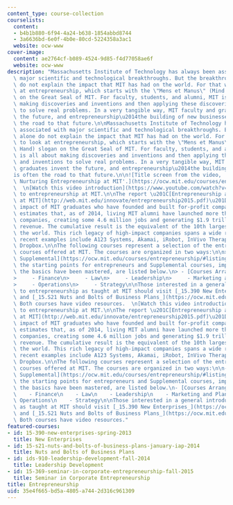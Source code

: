 ```yaml
---
content_type: course-collection
courselists:
  content:
  - b4b1b880-6f94-4a24-b638-1854abbd8744
  - 3a6636bd-6e0f-4b0e-80cd-5224358a3ac1
  website: ocw-www
cover-image:
  content: ae2764cf-b089-4524-9d85-f4d77058ae6f
  website: ocw-www
description: "Massachusetts Institute of Technology has always been associated with\
  \ major scientific and technological breakthroughs. But the breakthroughs alone\
  \ do not explain the impact that MIT has had on the world. For that we have to look\
  \ at entrepreneurship, which starts with the \"Mens et Manus\" (Mind and Hand) slogan\
  \ on the Great Seal of MIT. For faculty, students, and alumni, MIT is all about\
  \ making discoveries and inventions and then applying these discoveries and inventions\
  \ to solve real problems. In a very tangible way, MIT faculty and graduates invent\
  \ the future, and entrepreneurship\u2014the building of new businesses\u2014is often\
  \ the road to that future.\n\nMassachusetts Institute of Technology has always been\
  \ associated with major scientific and technological breakthroughs. But the breakthroughs\
  \ alone do not explain the impact that MIT has had on the world. For that we have\
  \ to look at entrepreneurship, which starts with the \"Mens et Manus\" (Mind and\
  \ Hand) slogan on the Great Seal of MIT. For faculty, students, and alumni, MIT\
  \ is all about making discoveries and inventions and then applying these discoveries\
  \ and inventions to solve real problems. In a very tangible way, MIT faculty and\
  \ graduates invent the future, and entrepreneurship\u2014the building of new businesses\u2014\
  is often the road to that future.\n\n![Title screen from the video, 'The Ecosystem:\
  \ Nurturing Entrepreneurship at MIT'.](https://ocw.mit.edu/courses/entrepreneurship/ecosystem_slate2.png)\
  \  \n[Watch this video introduction](https://www.youtube.com/watch?v=WSkDqpBctfA)\
  \ to entrepreneurship at MIT.\n\nThe report \u201C[Entrepreneurship and Innovation\
  \ at MIT](http://web.mit.edu/innovate/entrepreneurship2015.pdf)\u201D examines the\
  \ impact of MIT graduates who have founded and built for-profit companies. The report\
  \ estimates that, as of 2014, living MIT alumni have launched more than 30,000 active\
  \ companies, creating some 4.6 million jobs and generating $1.9 trillion in annual\
  \ revenue. The cumulative result is the equivalent of the 10th largest economy in\
  \ the world. This rich legacy of high-impact companies spans a wide range of industries;\
  \ recent examples include A123 Systems, Akamai, iRobot, InVivo Therapeutics and\
  \ Dropbox.\n\nThe following courses represent a selection of the entrepreneurship-related\
  \ courses offered at MIT. The courses are organized in two ways:\n\n> - [Core and\
  \ Supplemental](https://ocw.mit.edu/courses/entrepreneurship/#listing): Core courses,\
  \ the starting points for entrepreneurs and Supplemental courses, important once\
  \ the basics have been mastered, are listed below.\n> - [Courses Arranged by Topic](https://ocw.mit.edu/courses/entrepreneurship/topic-list):\n\
  >     - Finance\n>     - Law\n>     - Leadership\n>     - Marketing and Planning\n\
  >     - Operations\n>     - Strategy\n\nThose interested in a general introduction\
  \ to entrepreneurship as taught at MIT should visit [_15.390 New Enterprises_](https://ocw.mit.edu/courses/sloan-school-of-management/15-390-new-enterprises-spring-2013)\
  \ and [_15.S21 Nuts and Bolts of Business Plans_](https://ocw.mit.edu/courses/sloan-school-of-management/15-s21-nuts-and-bolts-of-business-plans-january-iap-2014).\
  \ Both courses have video resources.  \n[Watch this video introduction](https://www.youtube.com/watch?v=WSkDqpBctfA)\
  \ to entrepreneurship at MIT.\n\nThe report \u201C[Entrepreneurship and Innovation\
  \ at MIT](http://web.mit.edu/innovate/entrepreneurship2015.pdf)\u201D examines the\
  \ impact of MIT graduates who have founded and built for-profit companies. The report\
  \ estimates that, as of 2014, living MIT alumni have launched more than 30,000 active\
  \ companies, creating some 4.6 million jobs and generating $1.9 trillion in annual\
  \ revenue. The cumulative result is the equivalent of the 10th largest economy in\
  \ the world. This rich legacy of high-impact companies spans a wide range of industries;\
  \ recent examples include A123 Systems, Akamai, iRobot, InVivo Therapeutics and\
  \ Dropbox.\n\nThe following courses represent a selection of the entrepreneurship-related\
  \ courses offered at MIT. The courses are organized in two ways:\n\n- [Core and\
  \ Supplemental](https://ocw.mit.edu/courses/entrepreneurship/#listing): Core courses,\
  \ the starting points for entrepreneurs and Supplemental courses, important once\
  \ the basics have been mastered, are listed below.\n- [Courses Arranged by Topic](https://ocw.mit.edu/courses/entrepreneurship/topic-list):\n\
  \    - Finance\n    - Law\n    - Leadership\n    - Marketing and Planning\n    -\
  \ Operations\n    - Strategy\n\nThose interested in a general introduction to entrepreneurship\
  \ as taught at MIT should visit [_15.390 New Enterprises_](https://ocw.mit.edu/courses/sloan-school-of-management/15-390-new-enterprises-spring-2013)\
  \ and [_15.S21 Nuts and Bolts of Business Plans_](https://ocw.mit.edu/courses/sloan-school-of-management/15-s21-nuts-and-bolts-of-business-plans-january-iap-2014).\
  \ Both courses have video resources."
featured-courses:
- id: 15-390-new-enterprises-spring-2013
  title: New Enterprises
- id: 15-s21-nuts-and-bolts-of-business-plans-january-iap-2014
  title: Nuts and Bolts of Business Plans
- id: ids-910-leadership-development-fall-2014
  title: Leadership Development
- id: 15-369-seminar-in-corporate-entrepreneurship-fall-2015
  title: Seminar in Corporate Entrepreneurship
title: Entrepreneurship
uid: 35e4f665-bd5a-4805-a744-2d316c961309
---
```

